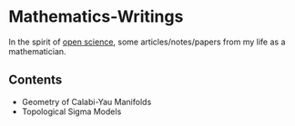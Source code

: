 # Mathematics-Writings



In the spirit of [open science](https://en.wikipedia.org/wiki/Open_science), some articles/notes/papers from my life as a mathematician.

## Contents
- Geometry of Calabi-Yau Manifolds
- Topological Sigma Models
